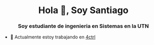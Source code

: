 <h1 align="center">Hola 👋, Soy Santiago</h1>
<h3 align="center">Soy estudiante de ingenieria en Sistemas en la UTN</h3>

- 🔭 Actualmente estoy trabajando en [4ctrl](https://github.com/SantiSabio/4ctrl)
